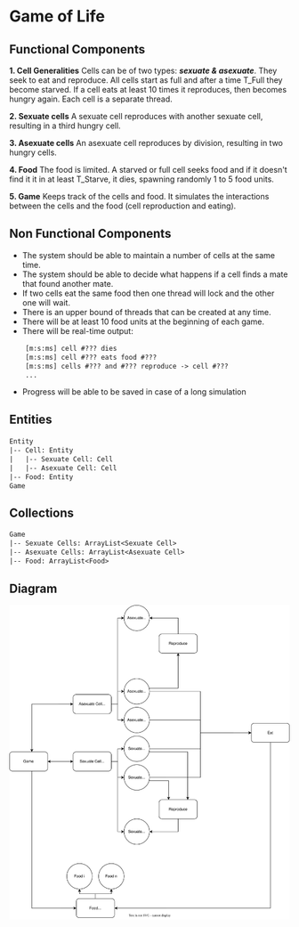 # Game of Life

## Functional Components

**1. Cell Generalities**
Cells can be of two types: ***sexuate & asexuate***.
They seek to eat and reproduce.
All cells start as full and after a time T_Full they become starved.
If a cell eats at least 10 times it reproduces, then becomes hungry again.
Each cell is a separate thread.

**2. Sexuate cells**
A sexuate cell reproduces with another sexuate cell, resulting in a third hungry cell.

**3. Asexuate cells**
An asexuate cell reproduces by division, resulting in two hungry cells.

**4. Food**
The food is limited.
A starved or full cell seeks food and if it doesn't find it it in at least T_Starve, it dies, spawning randomly 1 to 5 food units.

**5. Game**
Keeps track of the cells and food.
It simulates the interactions between the cells and the food (cell reproduction and eating).

## Non Functional Components

* The system should be able to maintain a number of cells at the same time.
* The system should be able to decide what happens if a cell finds a mate that found another mate.
* If two cells eat the same food then one thread will lock and the other one will wait.
* There is an upper bound of threads that can be created at any time.
* There will be at least 10 food units at the beginning of each game.
* There will be real-time output:
```
    [m:s:ms] cell #??? dies
    [m:s:ms] cell #??? eats food #???
    [m:s:ms] cells #??? and #??? reproduce -> cell #???
    ...
```
* Progress will be able to be saved in case of a long simulation

## Entities

```
Entity
|-- Cell: Entity
|   |-- Sexuate Cell: Cell
|   |-- Asexuate Cell: Cell
|-- Food: Entity
Game
```

## Collections

```
Game
|-- Sexuate Cells: ArrayList<Sexuate Cell>
|-- Asexuate Cells: ArrayList<Asexuate Cell>
|-- Food: ArrayList<Food>
```

## Diagram

<div style="background-color: #ffffff">
    <img src="./diagram.svg" />
</div>